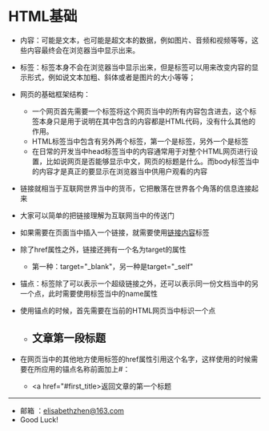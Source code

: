 # HTML基础

- 内容：可能是文本，也可能是超文本的数据，例如图片、音频和视频等等，这些内容最终会在浏览器当中显示出来。
- 标签：标签本身不会在浏览器当中显示出来，但是标签可以用来改变内容的显示形式，例如说文本加粗、斜体或者是图片的大小等等；

- 网页的基础框架结构：
  - 一个网页首先需要一个<html></html>标签将这个网页当中的所有内容包含进去，这个标签本身只是用于说明在其中包含的内容都是HTML代码，没有什么其他的作用。
  - HTML标签当中包含有另外两个标签，第一个是<head></head>标签，另外一个是<body></body>标签
  - 在日常的开发当中head标签当中的内容通常用于对整个HTML网页进行设置，比如说网页是否能够显示中文，网页的标题是什么。而body标签当中的内容才是真正的要显示在浏览器当中供用户观看的内容

- 链接就相当于互联网世界当中的货币，它把散落在世界各个角落的信息连接起来
- 大家可以简单的把链接理解为互联网当中的传送门
- 如果需要在页面当中插入一个链接，就需要使用<a href="链接地址">链接内容</a>标签
- 除了href属性之外，链接还拥有一个名为target的属性
  - 第一种：target="_blank"，另一种是target="_self"

- 锚点：<a>标签除了可以表示一个超级链接之外，还可以表示同一份文档当中的另一个点，此时需要使用<a>标签当中的name属性
- 使用锚点的时候，首先需要在当前的HTML网页当中标识一个点
  - <h2><a name="first_title">文章第一段标题</a></h2>
- 在网页当中的其他地方使用<a>标签的href属性引用这个名字，这样使用的时候需要在所应用的锚点名称前面加上#：
  - <a href="#first_title>返回文章的第一个标题</a>

---
- 邮箱 ：[elisabethzhen@163.com](elisabethzhen@163.com)
- Good Luck!